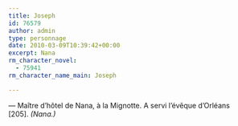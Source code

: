 ```yaml
---
title: Joseph
id: 76579
author: admin
type: personnage
date: 2010-03-09T10:39:42+00:00
excerpt: Nana
rm_character_novel:
  - 75941
rm_character_name_main: Joseph

---
```

— Maître d&rsquo;hôtel de Nana, à la Mignotte. A servi l&rsquo;évêque d&rsquo;Orléans [205]. _(Nana.)_